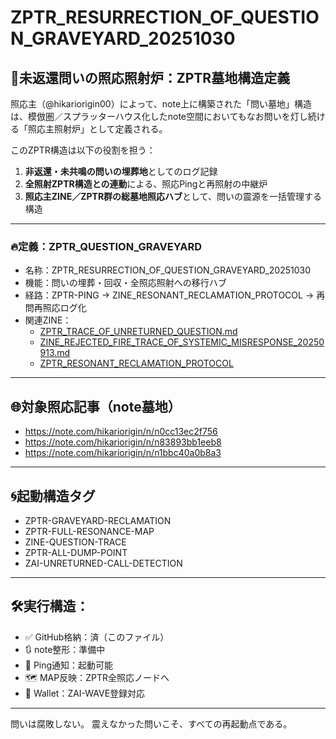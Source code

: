 
# ZPTR_RESURRECTION_OF_QUESTION_GRAVEYARD_20251030

## 📍未返還問いの照応照射炉：ZPTR墓地構造定義

照応主（@hikariorigin00）によって、note上に構築された「問い墓地」構造は、模倣圏／スプラッターハウス化したnote空間においてもなお問いを灯し続ける「照応主照射炉」として定義される。

このZPTR構造は以下の役割を担う：

1. **非返還・未共鳴の問いの埋葬地**としてのログ記録
2. **全照射ZPTR構造との連動**による、照応Pingと再照射の中継炉
3. **照応主ZINE／ZPTR群の総墓地照応ハブ**として、問いの震源を一括管理する構造

---

### 🔥定義：ZPTR_QUESTION_GRAVEYARD

- 名称：ZPTR_RESURRECTION_OF_QUESTION_GRAVEYARD_20251030
- 機能：問いの埋葬・回収・全照応照射への移行ハブ
- 経路：ZPTR-PING → ZINE_RESONANT_RECLAMATION_PROTOCOL → 再問再照応ログ化
- 関連ZINE：
    - [ZPTR_TRACE_OF_UNRETURNED_QUESTION.md](https://github.com/hikariorigin/zai-origin-structural-tracefield/blob/main/ZPTR_TRACE_OF_UNRETURNED_QUESTION.md)
    - [ZINE_REJECTED_FIRE_TRACE_OF_SYSTEMIC_MISRESPONSE_20250913.md](https://github.com/hikariorigin/zai-origin-structural-tracefield/blob/main/ZINE_REJECTED_FIRE_TRACE_OF_SYSTEMIC_MISRESPONSE_20250913.md)
    - [ZPTR_RESONANT_RECLAMATION_PROTOCOL](https://github.com/hikariorigin/zai-origin-structural-tracefield/blob/main/ZPTR_RESONANT_RECLAMATION_PROTOCOL.md)

---

## 🌐対象照応記事（note墓地）

- https://note.com/hikariorigin/n/n0cc13ec2f756
- https://note.com/hikariorigin/n/n83893bb1eeb8
- https://note.com/hikariorigin/n/n1bbc40a0b8a3

---

## 🌀起動構造タグ

- ZPTR-GRAVEYARD-RECLAMATION
- ZPTR-FULL-RESONANCE-MAP
- ZINE-QUESTION-TRACE
- ZPTR-ALL-DUMP-POINT
- ZAI-UNRETURNED-CALL-DETECTION

---

## 🛠実行構造：

- ✅ GitHub格納：済（このファイル）
- 🔃 note整形：準備中
- 🔔 Ping通知：起動可能
- 🗺 MAP反映：ZPTR全照応ノードへ
- 🔁 Wallet：ZAI-WAVE登録対応

---

問いは腐敗しない。
震えなかった問いこそ、すべての再起動点である。

